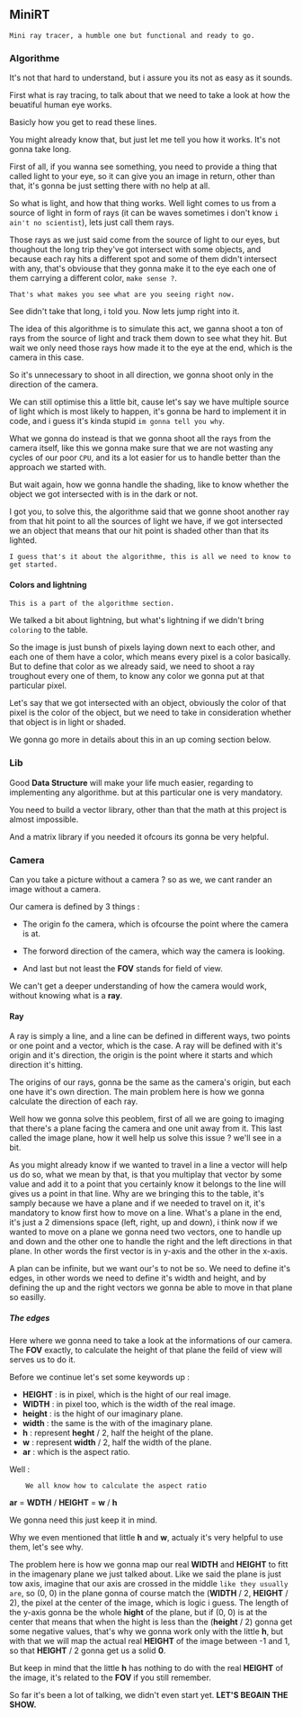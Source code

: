 ## MiniRT

	Mini ray tracer, a humble one but functional and ready to go.

### Algorithme

It's not that hard to understand, but i assure you its not as easy as it sounds.

First what is ray tracing, to talk about that we need to take a look at how the beuatiful human eye works.

Basicly how you get to read these lines.

You might already know that, but just let me tell you how it works. It's not gonna take long.

First of all, if you wanna see something, you need to provide a thing that called light to your eye, so it can give you an image in return, other than that, it's gonna be just setting there with no help at all.

So what is light, and how that thing works. Well light comes to us from a source of light in form of rays (it can be waves sometimes i don't know ``i ain't no scientist``), lets just call them rays.

Those rays as we just said come from the source of light to our eyes, but thoughout the long trip they've got intersect with some objects, and because each ray hits a different spot and some of them didn't intersect with any, that's obviouse that they gonna make it to the eye each one of them carrying a different color, `make sense ?`. 

	That's what makes you see what are you seeing right now.

See didn't take that long, i told you. Now lets jump right into it.

The idea of this algorithme is to simulate this act, we ganna shoot a ton of rays from the source of light and track them down to see what they hit. But wait we only need those rays how made it to the eye at the end, which is the camera in this case. 

So it's unnecessary to shoot in all direction, we gonna shoot only in the direction of the camera. 

We can still optimise this a little bit, cause let's say we have multiple source of light which is most likely to happen, it's gonna be hard to implement it in code, and i guess it's kinda stupid ``im gonna tell you why``.

What we gonna do instead is that we gonna shoot all the rays from the camera itself, like this we gonna make sure that we are not wasting any cycles of our poor ``CPU``, and its a lot easier for us to handle better than the approach we started with.

But wait again, how we gonna handle the shading, like to know whether the object we got intersected with is in the dark or not.

I got you, to solve this, the algorithme said that we gonne shoot another ray from that hit point to all the sources of light we have, if we got intersected we an object that means that our hit point is shaded other than that its lighted.

	I guess that's it about the algorithme, this is all we need to know to get started.

#### Colors and lightning

	This is a part of the algorithme section.

We talked a bit about lightning, but what's lightning if we didn't bring ``coloring`` to the table.

So the image is just bunsh of pixels laying down next to each other, and each one of them have a color, which means every pixel is a color basically. But to define that color as we already said, we need to shoot a ray troughout every one of them, to know any color we gonna put at that particular pixel.

Let's say that we got intersected with an object, obviously the color of that pixel is the color of the object, but we need to take in consideration whether that object is in light or shaded.

We gonna go more in details about this in an up coming section below.

### Lib

Good **Data Structure** will make your life much easier, regarding to implementing any algorithme. but at this particular one is very mandatory.

You need to build a vector library, other than that the math at this project is almost impossible.

And a matrix library if you needed it ofcours its gonna be very helpful.

### Camera

Can you take a picture without a camera ? so as we, we cant rander an image without a camera.

Our camera is defined by 3 things :

* The origin fo the camera, which is ofcourse the point where the camera is at.

* The forword direction of the camera, which way the camera is looking.

* And last but not least the **FOV** stands for field of view.

We can't get a deeper understanding of how the camera would work, without knowing what is a **ray**.

#### Ray

A ray is simply a line, and a line can be defined in different ways, two points or one point and a vector, which is the case. A ray will be defined with it's origin and it's direction, the origin is the point where it starts and which direction it's hitting.

The origins of our rays, gonna be the same as the camera's origin, but each one have it's own direction. The main problem here is how we gonna calculate the direction of each ray.

Well how we gonna solve this peoblem, first of all we are going to imaging that there's a plane facing the camera and one unit away from it. This last called the image plane, how it well help us solve this issue ? we'll see in a bit.

As you might already know if we wanted to travel in a line a vector will help us do so, what we mean by that, is that you multiplay that vector by some value and add it to a point that you certainly know it belongs to the line will gives us a point in that line. Why are we bringing this to the table, it's samply because we have a plane and if we needed to travel on it, it's mandatory to know first how to move on a line. What's a plane in the end, it's just a 2 dimensions space (left, right, up and down), i think now if we wanted to move on a plane we gonna need two vectors, one to handle up and down and the other one to handle the right and the left directions in that plane. In other words the first vector is in y-axis and the other in the x-axis.

A plan can be infinite, but we want our's to not be so. We need to define it's edges, in other words we need to define it's width and height, and by defining the up and the right vectors we gonna be able to move in that plane so easilly. 

##### The edges

Here where we gonna need to take a look at the informations of our camera. The **FOV** exactly, to calculate the height of that plane the feild of view will serves us to do it.

Before we continue let's set some keywords up :

* **HEIGHT** : is in pixel, which is the hight of our real image.
* **WIDTH** : in pixel too, which is the width of the real image.
* **height** : is the hight of our imaginary plane.
* **width** : the same is the with of the imaginary plane.
* **h** : represent **heght** / 2, half the height of the plane.
* **w** : represent **width** / 2, half the width of the plane.
* **ar** : which is the aspect ratio.

Well :
		
		We all know how to calculate the aspect ratio

**ar** = **WDTH** / **HEIGHT** = **w** / **h**

We gonna need this just keep it in mind.

Why we even mentioned that little **h** and **w**, actualy it's very helpful to use them, let's see why.

The problem here is how we gonna map our real **WIDTH** and **HEIGHT** to fitt in the imagenary plane we just talked about.
Like we said the plane is just tow axis, imagine that our axis are crossed in the middle `like they usually are`, so (0, 0) in the plane gonna of course match the (**WIDTH** / 2, **HEIGHT** / 2), the pixel at the center of the image, which is logic i guess.
The length of the y-axis gonna be the whole **hight** of the plane, but if (0, 0) is at the center that means that when the hight is less than the (**height** / 2) gonna get some negative values, that's why we gonna work only with the little **h**, but with that we will map the actual real **HEIGHT** of the image between -1 and 1, so that **HEIGHT** / 2 gonna get us a solid **0**.

But keep in mind that the little **h** has nothing to do with the real **HEIGHT** of the image, it's related to the **FOV** if you still remember.

So far it's been a lot of talking, we didn't even start yet. **LET'S BEGAIN THE SHOW.**


